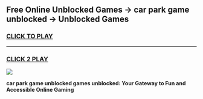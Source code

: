
## Free Online Unblocked Games → car park game unblocked → Unblocked Games
<h3>
<a href="https://premium.freeplayer.one?title=car_park_game_unblocked&ref=21F">CLICK TO PLAY</a></h3>
<hr>

<h3>
<a href="https://premium.freeplayer.one?title=car_park_game_unblocked&ref=21F">CLICK 2 PLAY</a>
  
</h3>

<a href="https://premium.freeplayer.one?title=car_park_game_unblocked&ref=21F/"><img src="https://clearcache.store/games.png"></a>


**car park game unblocked games unblocked: Your Gateway to Fun and Accessible Online Gaming**
